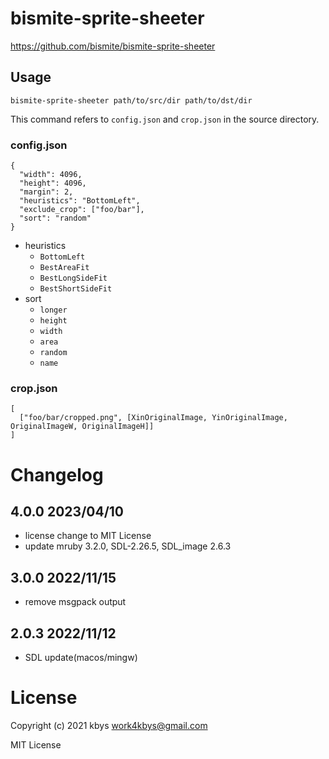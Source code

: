 # bismite-sprite-sheeter

<https://github.com/bismite/bismite-sprite-sheeter>

## Usage

```
bismite-sprite-sheeter path/to/src/dir path/to/dst/dir
```

This command refers to `config.json` and `crop.json` in the source directory.

### config.json

```
{
  "width": 4096,
  "height": 4096,
  "margin": 2,
  "heuristics": "BottomLeft",
  "exclude_crop": ["foo/bar"],
  "sort": "random"
}
```

- heuristics
  - `BottomLeft`
  - `BestAreaFit`
  - `BestLongSideFit`
  - `BestShortSideFit`
- sort
  - `longer`
  - `height`
  - `width`
  - `area`
  - `random`
  - `name`

### crop.json

```
[
  ["foo/bar/cropped.png", [XinOriginalImage, YinOriginalImage, OriginalImageW, OriginalImageH]]
]
```

# Changelog
## 4.0.0 2023/04/10
- license change to MIT License
- update mruby 3.2.0, SDL-2.26.5, SDL_image 2.6.3
## 3.0.0 2022/11/15
- remove msgpack output
## 2.0.3 2022/11/12
- SDL update(macos/mingw)

# License
Copyright (c) 2021 kbys <work4kbys@gmail.com>

MIT License
